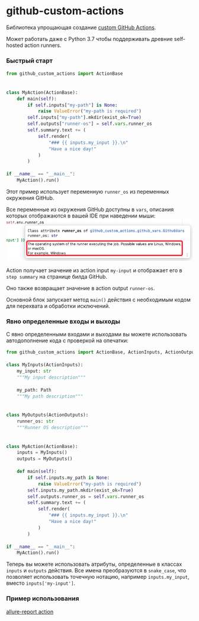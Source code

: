 # github-custom-actions

Библиотека упрощающая создание
[custom GitHub Actions](https://docs.github.com/en/actions/creating-actions/about-custom-actions).

Может работать даже с Python 3.7 чтобы поддерживать древние self-hosted action runners.

### Быстрый старт

```python
from github_custom_actions import ActionBase

    
class MyAction(ActionBase):
    def main(self):
        if self.inputs["my-path"] is None:
            raise ValueError("my-path is required")
        self.inputs["my-path"].mkdir(exist_ok=True)
        self.outputs["runner-os"] = self.vars.runner_os
        self.summary.text += (
            self.render(
                "### {{ inputs.my_input }}.\n"
                "Have a nice day!"
            )
        )

if __name__ == "__main__":
    MyAction().run()
```

Этот пример использует переменную `runner_os` из переменных окружения GitHub. 

Все переменные из окружения GitHub доступны в `vars`, 
описания которых отображаются в вашей IDE при наведении мыши:
![var_ide_hover_docstring.jpg](images/var_ide_hover_docstring.jpg)

Action получает значение из action input `my-input` и отображает его 
в `step summary` на странице билда GitHub.

Оно также возвращает значение в action output `runner-os`.

Основной блок запускает метод `main()` действия с необходимым кодом для перехвата и обработки исключений.

### Явно определенные входы и выходы

С явно определенными входами и выходами вы можете использовать автодополнение кода с проверкой на опечатки:

```python
from github_custom_actions import ActionBase, ActionInputs, ActionOutputs

class MyInputs(ActionInputs):
    my_input: str
    """My input description"""
    
    my_path: Path
    """My path description"""
    
    
class MyOutputs(ActionOutputs):
    runner_os: str
    """Runner OS description"""

    
class MyAction(ActionBase):
    inputs = MyInputs()
    outputs = MyOutputs()

    def main(self):
        if self.inputs.my_path is None:
            raise ValueError("my-path is required")
        self.inputs.my_path.mkdir(exist_ok=True)
        self.outputs.runner_os = self.vars.runner_os
        self.summary.text += (
            self.render(
                "### {{ inputs.my_input }}.\n"
                "Have a nice day!"
            )
        )

if __name__ == "__main__":
    MyAction().run()
```

Теперь вы можете использовать атрибуты, определенные в классах `inputs` и `outputs` действия. 
Все имена преобразуются в `snake_case`, что позволяет использовать точечную нотацию, например `inputs.my_input`, 
вместо `inputs['my-input']`.

### Пример использования
[allure-report action](https://github.com/andgineer/allure-report)

